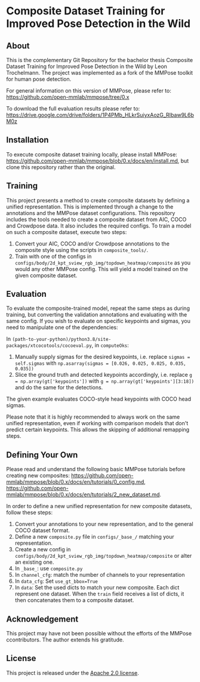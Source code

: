 # Composite Dataset Training for Improved Pose Detection in the Wild

## About
This is the complementary Git Repository for the bachelor thesis Composite Dataset Training for Improved Pose Detection in the Wild by Leon Trochelmann.
The project was implemented as a fork of the MMPose toolkit for human pose detection.

For general information on this version of MMPose, please refer to: https://github.com/open-mmlab/mmpose/tree/0.x

To download the full evaluation results please refer to: https://drive.google.com/drive/folders/1P4PMb_HLkrSuiyxAozG_RIbaw9L6bM0z

## Installation
To execute composite dataset training locally, please install MMPose: https://github.com/open-mmlab/mmpose/blob/0.x/docs/en/install.md, but clone this repository rather than the original.

## Training
This project presents a method to create composite datasets by defining a unified representation. This is implemented through a change to the annotations and the MMPose dataset configurations. This repository includes the tools needed to create a composite dataset from AIC, COCO and Crowdpose data. It also includes the required configs.
To train a model on such a composite dataset, execute two steps:
1. Convert your AIC, COCO and/or Crowdpose annotations to the composite style using the scripts in `composite_tools/`.
2. Train with one of the configs in `configs/body/2d_kpt_sview_rgb_img/topdown_heatmap/composite` as you would any other MMPose config.
This will yield a model trained on the given composite dataset.

## Evaluation
To evaluate the composite-trained model, repeat the same steps as during training, but converting the validation annotations and evaluating with the same config.
If you wish to evaluate on specific keypoints and sigmas, you need to manipulate one of the dependencies:

In `(path-to-your-python)/python3.8/site-packages/xtcocotools/cocoeval.py`, in `computeOks`:
1. Manually supply sigmas for the desired keypoints, i.e. replace `sigmas = self.sigmas` with `np.asarray(sigmas = [0.026, 0.025, 0.025, 0.035, 0.035])`
2. Slice the ground truth and detected keypoints accordingly, i.e. replace `g = np.array(gt['keypoints'])` with `g = np.array(gt['keypoints'][3:18])` and do the same for the detections.

The given example evaluates COCO-style head keypoints with COCO head sigmas.

Please note that it is highly recommended to always work on the same unified representation, even if working with comparison models that don't predict certain keypoints. This allows the skipping of additional remapping steps.

## Defining Your Own
Please read and understand the following basic MMPose tutorials before creating new composites: https://github.com/open-mmlab/mmpose/blob/0.x/docs/en/tutorials/0_config.md, https://github.com/open-mmlab/mmpose/blob/0.x/docs/en/tutorials/2_new_dataset.md.

In order to define a new unified representation for new composite datasets, follow these steps:
1. Convert your annotations to your new representation, and to the general COCO dataset format.
2. Define a new `composite.py` file in `configs/_base_/` matching your representation.
3. Create a new config in `configs/body/2d_kpt_sview_rgb_img/topdown_heatmap/composite` or alter an existing one.
4. In `_base_`: use `composite.py`
5. In `channel_cfg`: match the number of channels to your representation
6. In `data_cfg`: Set `use_gt_bbox=True`
7. In `data`: Set the used dicts to match your new composite. Each dict represent one dataset. When the `train` field receives a list of dicts, it then concatenates them to a composite dataset.

## Acknowledgement
This project may have not been possible without the efforts of the MMPose ccontributors.
The author extends his gratitude.

## License

This project is released under the [Apache 2.0 license](LICENSE).
